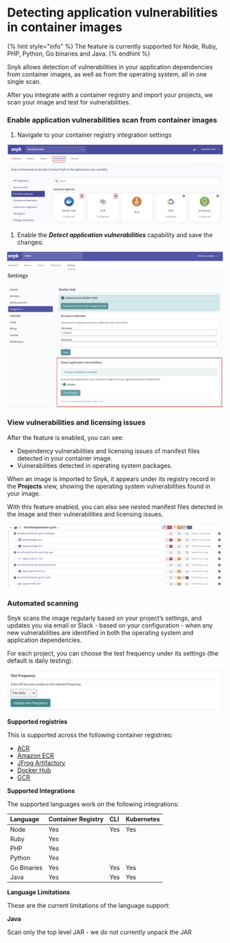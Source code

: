 # Detecting application vulnerabilities in container images

{% hint style="info" %}
The feature is currently supported for Node, Ruby, PHP, Python, Go binaries and Java.
{% endhint %}

Snyk allows detection of vulnerabilities in your application dependencies from container images, as well as from the operating system, all in one single scan.

After you integrate with a container registry and import your projects, we scan your image and test for vulnerabilities.

### Enable application vulnerabilities scan from container images

1. Navigate to your container registry integration settings

![](../../.gitbook/assets/mceclip0-3-.png)

1. Enable the _**Detect application vulnerabilities**_ capability and save the changes:

![](../../.gitbook/assets/mceclip1%20%281%29.png)

### View vulnerabilities and licensing issues

After the feature is enabled, you can see:

* Dependency vulnerabilities and licensing issues of manifest files detected in your container image.
* Vulnerabilities detected in operating system packages.

When an image is imported to Snyk, it appears under its registry record in the **Projects** view, showing the operating system vulnerabilities found in your image.

With this feature enabled, you can also see nested manifest files detected in the image and their vulnerabilities and licensing issues.

![](../../.gitbook/assets/mceclip2%20%281%29%20%281%29%20%281%29%20%283%29%20%283%29%20%284%29%20%286%29%20%281%29%20%288%29.png)

### Automated scanning

Snyk scans the image regularly based on your project’s settings, and updates you via email or Slack - based on your configuration - when any new vulnerabilities are identified in both the operating system and application dependencies.

For each project, you can choose the test frequency under its settings \(the default is daily testing\).

![](../../.gitbook/assets/mceclip3%20%281%29.png)

**Supported registries**

This is supported across the following container registries:

* [ACR](https://support.snyk.io/hc/en-us/sections/360001127457-ACR-image-scanning)
* [Amazon ECR](https://support.snyk.io/hc/en-us/sections/360001114218-ECR-image-scanning) 
* [JFrog Artifactory](https://support.snyk.io/hc/en-us/sections/360001127477-JFrog-Artifactory-image-scanning)
* [Docker Hub](https://support.snyk.io/hc/en-us/sections/360001114198-Docker-Hub-image-scanning) 
* [GCR](https://support.snyk.io/hc/en-us/sections/360001127497-GCR-image-scanning)

**Supported Integrations**

The supported languages work on the following integrations:

| **Language** | **Container Registry** | **CLI** | **Kubernetes** |
| :--- | :--- | :--- | :--- |
| Node | Yes | Yes | Yes |
| Ruby | Yes |  |  |
| PHP | Yes |  |  |
| Python | Yes |  |  |
| Go Binaries | Yes | Yes | Yes |
| Java | Yes | Yes | Yes |

**Language Limitations**

These are the current limitations of the language support:

**Java**

Scan only the top level JAR - we do not currently unpack the JAR

